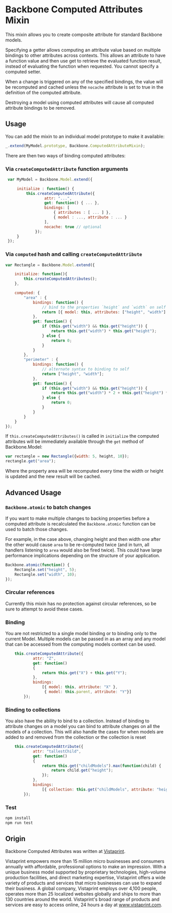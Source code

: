 # Backbone Computed Attributes Mixin

This mixin allows you to create composite attribute for standard Backbone models.    

Specifying a getter allows computing an attribute value based on multiple bindings to other attributes across contexts.  This allows an attribute to have a function value and then use get to retrieve the evaluated function result, instead of evaluating the function when requested. You cannot specify a computed setter. 

When a change is triggered on any of the specified bindings, the value will be recomputed and cached unless the `nocache` attribute is set to true in the definition of the computed attribute.

Destroying a model using computed attributes will cause all computed attribute bindings to be removed.

## Usage

You can add the mixin to an individual model prototype to make it available:

```javascript
_.extend(MyModel.prototype, Backbone.ComputedAttributeMixin);
```

There are then two ways of binding computed attributes:


### Via `createComputedAttribute` function arguments
```javascript
 var MyModel = Backbone.Model.extend({

     initialize : function() {
         this.createComputedAttribute({
                 attr: "...",
                 get: function() { ... },
                 bindings: [
                     { attributes : [ ... ] },
                     { model : ..., attribute : ... }
                 ],
                 nocache: true // optional
             });
     }
 });
```

### Via `computed` hash and calling `createComputedAttribute`
```javascript
var Rectangle = Backbone.Model.extend({

    initialize: function(){
        this.createComputedAttributes();
    },

    computed: {
        "area" : {
            bindings: function() {
				// bind to the properties `height` and `width` on self
                return [{ model: this, attributes: ["height", "width"] }];
            },
            get: function() {
                if (this.get("width") && this.get("height")) {
                    return this.get("width") * this.get("height");
                } else {
                    return 0;
                }
            }
        },
        "perimeter" : {
            bindings: function() {
				// alternate syntax to binding to self
                return ["height", "width"];
            },
            get: function() {
                if (this.get("width") && this.get("height")) {
                    return this.get("width") * 2 + this.get("height") * 2;
                } else {
                    return 0;
                }
            }
        }
    }
});
```

If `this.createComputedAttributes()` is called in `initialize` the computed attributes will be immediately available through the `get` method of Backbone.Model:
```javascript
var rectangle = new Rectangle({width: 5, height, 10});
rectangle.get("area");
```

Where the property area will be recomputed every time the width or height is updated and the new result will be cached.

## Advanced Usage

### `Backbone.atomic` to batch changes

If you want to make multiple changes to backing properties before a computed attribute is recalculated the `Backbone.atomic` function can be used to batch those changes.  

For example, in the case above, changing height and then width one after the other would cause `area` to be re-computed twice (and in turn, all handlers listening to `area` would also be fired twice). This could have large performance implications depending on the structure of your application.

```javascript
Backbone.atomic(function() {
    Rectangle.set("height", 5);
    Rectangle.set("width", 10);
});
```

### Circular references

Currently this mixin has no protection against circular references, so be sure to attempt to avoid these cases.

### Binding 
You are not restricted to a single model binding or to binding only to the current Model.  Multiple models can be passed in as an array and any model that can be accessed from the computing models context can be used.

```javascript
	this.createComputedAttribute({
			attr: "Z",
			get: function()
			{
				return this.get("X") + this.get("Y");
			},
			bindings:
				[{ model: this, attribute: "X" },
				 { model: this.parent, attribute: "Y"}]
		});
```

### Binding to collections
You also have the ability to bind to a collection. Instead of binding to attribute changes on a model you can bind to attribute changes on all the models of a collection. This will also handle the cases for when models are added to and removed from the collection or the collection is reset

```javascript
	this.createComputedAttribute({
			attr: "tallestChild",
			get: function()
			{
				return this.get("childModels").max(function(child) {
					return child.get("height");
				});
			},
			bindings:
				[{ collection: this.get("childModels", attribute: "height" },
		});
```

### Test
```javascript
npm install
npm run test
```

## Origin

Backbone Computed Attributes was written at [Vistaprint](http://www.vistaprint.com).

Vistaprint empowers more than 15 million micro businesses and consumers annually with affordable, professional options to make an impression. With a unique business model supported by proprietary technologies, high-volume production facilities, and direct marketing expertise, Vistaprint offers a wide variety of products and services that micro businesses can use to expand their business. A global company, Vistaprint employs over 4,100 people, operates more than 25 localized websites globally and ships to more than 130 countries around the world. Vistaprint's broad range of products and services are easy to access online, 24 hours a day at www.vistaprint.com.
